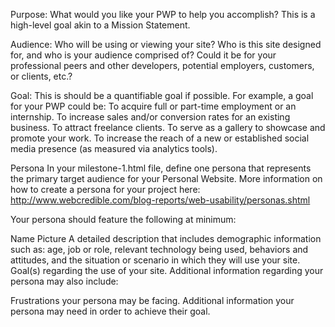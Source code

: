 Purpose: What would you like your PWP to help you accomplish? 
This is a high-level goal akin to a Mission Statement.

Audience: Who will be using or viewing your site?
 Who is this site designed for, and who is your audience
  comprised of? Could it be for your professional peers
   and other developers, potential employers, customers,
    or clients, etc.?
    
Goal: This is should be a quantifiable goal if possible.
 For example, a goal for your PWP could be:
    To acquire full or part-time employment or an internship.
    To increase sales and/or conversion rates for an existing business.
    To attract freelance clients.
    To serve as a gallery to showcase and promote your work.
    To increase the reach of a new or established social media
     presence (as measured via analytics tools).
     
     
Persona
In your milestone-1.html file, define one persona that represents the
 primary target audience for your Personal Website. More information
  on how to create a persona for your project here:
   http://www.webcredible.com/blog-reports/web-usability/personas.shtml

Your persona should feature the following at minimum:

Name
Picture
A detailed description that includes demographic 
information such as: age, job or role, relevant technology being used,
 behaviors and attitudes, and the situation or scenario in which they will use your site.
Goal(s) regarding the use of your site.
Additional information regarding your persona may also include:

Frustrations your persona may be facing.
Additional information your persona may need in order to achieve their goal.